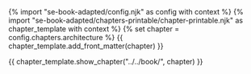 <frontmatter>
{% import "se-book-adapted/config.njk" as config with context %}
{% import "se-book-adapted/chapters-printable/chapter-printable.njk" as chapter_template with context %}
{% set chapter = config.chapters.architecture %}
{{ chapter_template.add_front_matter(chapter) }}
</frontmatter>

{{ chapter_template.show_chapter("../../book/", chapter) }}